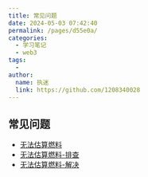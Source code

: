 ```yaml
---
title: 常见问题
date: 2024-05-03 07:42:40
permalink: /pages/d55e0a/
categories:
  - 学习笔记
  - web3
tags:
  - 
author: 
  name: 执迷
  link: https://github.com/1208340028
---
```

## 常见问题
- [无法估算燃料](https://github.com/ethereum/solidity/issues/13159)
- [无法估算燃料-排查](https://blog.csdn.net/gambool/article/details/128642004)
- [无法估算燃料-解决](https://stackoverflow.com/questions/70622074/set-gas-limit-on-contract-method-in-ethers-js)